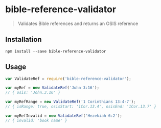 # bible-reference-validator

> Validates Bible references and returns an OSIS reference

## Installation

```
npm install --save bible-reference-validator
```

## Usage

```javascript
var ValidateRef = require('bible-reference-validator');

var myRef = new ValidateRef('John 3:16');
// { osis: 'John.3.16' }

var myRefRange = new ValidateRef('1 Corinthians 13:4-7');
// { isRange: true, osisStart: '1Cor.13.4', osisEnd: '1Cor.13.7' }

var myRefInvalid = new ValidateRef('Hezekiah 6:2');
// { invalid: 'book name' }
```
